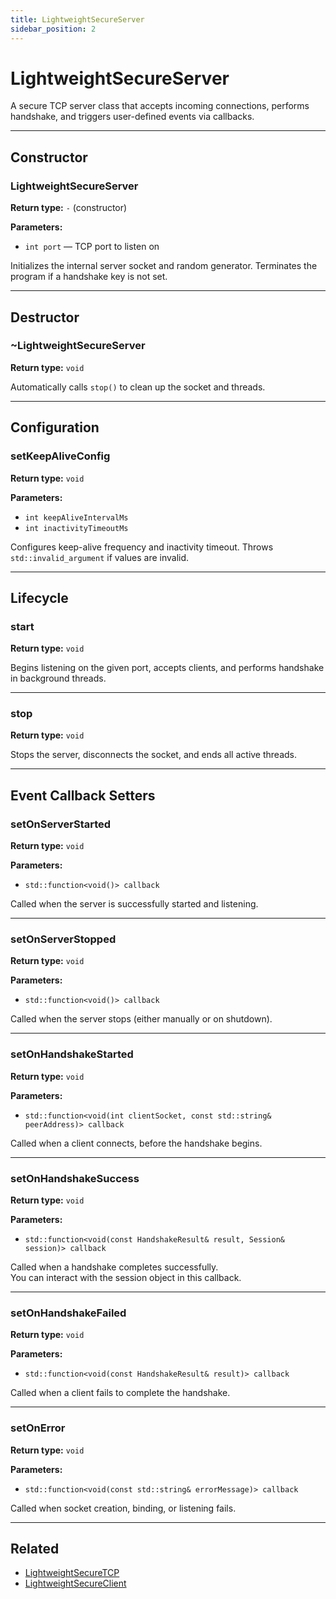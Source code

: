```yaml
---
title: LightweightSecureServer
sidebar_position: 2
---
```


# LightweightSecureServer

A secure TCP server class that accepts incoming connections, performs handshake, and triggers user-defined events via callbacks.

---

## Constructor

### LightweightSecureServer

**Return type:** `-` (constructor)

**Parameters:**

- `int port` — TCP port to listen on

Initializes the internal server socket and random generator. Terminates the program if a handshake key is not set.

---

## Destructor

### ~LightweightSecureServer

**Return type:** `void`

Automatically calls `stop()` to clean up the socket and threads.

---

## Configuration

### setKeepAliveConfig

**Return type:** `void`

**Parameters:**

- `int keepAliveIntervalMs`
- `int inactivityTimeoutMs`

Configures keep-alive frequency and inactivity timeout. Throws `std::invalid_argument` if values are invalid.

---

## Lifecycle

### start

**Return type:** `void`

Begins listening on the given port, accepts clients, and performs handshake in background threads.

---

### stop

**Return type:** `void`

Stops the server, disconnects the socket, and ends all active threads.

---

## Event Callback Setters

### setOnServerStarted

**Return type:** `void`

**Parameters:**

- `std::function<void()> callback`

Called when the server is successfully started and listening.

---

### setOnServerStopped

**Return type:** `void`

**Parameters:**

- `std::function<void()> callback`

Called when the server stops (either manually or on shutdown).

---

### setOnHandshakeStarted

**Return type:** `void`

**Parameters:**

- `std::function<void(int clientSocket, const std::string& peerAddress)> callback`

Called when a client connects, before the handshake begins.

---

### setOnHandshakeSuccess

**Return type:** `void`

**Parameters:**

- `std::function<void(const HandshakeResult& result, Session& session)> callback`

Called when a handshake completes successfully.  
You can interact with the session object in this callback.

---

### setOnHandshakeFailed

**Return type:** `void`

**Parameters:**

- `std::function<void(const HandshakeResult& result)> callback`

Called when a client fails to complete the handshake.

---

### setOnError

**Return type:** `void`

**Parameters:**

- `std::function<void(const std::string& errorMessage)> callback`

Called when socket creation, binding, or listening fails.

---

## Related

- [LightweightSecureTCP](./lightweightsecuretcp)
- [LightweightSecureClient](./core-lightweightsecureclient)
